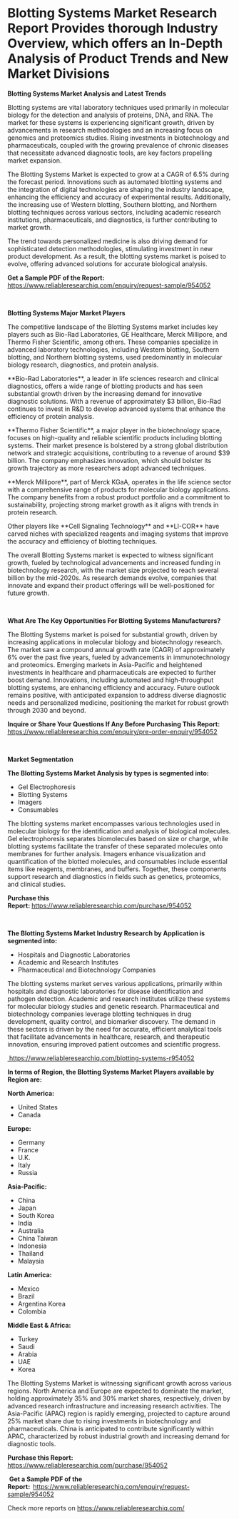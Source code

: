 <p><h1>Blotting Systems Market Research Report Provides thorough Industry Overview, which offers an In-Depth Analysis of Product Trends and New Market Divisions</h1></p><p><strong>Blotting Systems Market Analysis and Latest Trends</strong></p>
<p><p>Blotting systems are vital laboratory techniques used primarily in molecular biology for the detection and analysis of proteins, DNA, and RNA. The market for these systems is experiencing significant growth, driven by advancements in research methodologies and an increasing focus on genomics and proteomics studies. Rising investments in biotechnology and pharmaceuticals, coupled with the growing prevalence of chronic diseases that necessitate advanced diagnostic tools, are key factors propelling market expansion.</p><p>The Blotting Systems Market is expected to grow at a CAGR of 6.5% during the forecast period. Innovations such as automated blotting systems and the integration of digital technologies are shaping the industry landscape, enhancing the efficiency and accuracy of experimental results. Additionally, the increasing use of Western blotting, Southern blotting, and Northern blotting techniques across various sectors, including academic research institutions, pharmaceuticals, and diagnostics, is further contributing to market growth. </p><p>The trend towards personalized medicine is also driving demand for sophisticated detection methodologies, stimulating investment in new product development. As a result, the blotting systems market is poised to evolve, offering advanced solutions for accurate biological analysis.</p></p>
<p><strong>Get a Sample PDF of the Report:&nbsp;</strong> <a href="https://www.reliableresearchiq.com/enquiry/request-sample/954052?utm_campaign=3080&utm_medium=2&utm_source=Github&utm_content=ia&utm_term=07032025&utm_id=blotting-systems">https://www.reliableresearchiq.com/enquiry/request-sample/954052</a></p>
<p>&nbsp;</p>
<p><strong>Blotting Systems Major Market Players</strong></p>
<p><p>The competitive landscape of the Blotting Systems market includes key players such as Bio-Rad Laboratories, GE Healthcare, Merck Millipore, and Thermo Fisher Scientific, among others. These companies specialize in advanced laboratory technologies, including Western blotting, Southern blotting, and Northern blotting systems, used predominantly in molecular biology research, diagnostics, and protein analysis.</p><p>**Bio-Rad Laboratories**, a leader in life sciences research and clinical diagnostics, offers a wide range of blotting products and has seen substantial growth driven by the increasing demand for innovative diagnostic solutions. With a revenue of approximately $3 billion, Bio-Rad continues to invest in R&D to develop advanced systems that enhance the efficiency of protein analysis.</p><p>**Thermo Fisher Scientific**, a major player in the biotechnology space, focuses on high-quality and reliable scientific products including blotting systems. Their market presence is bolstered by a strong global distribution network and strategic acquisitions, contributing to a revenue of around $39 billion. The company emphasizes innovation, which should bolster its growth trajectory as more researchers adopt advanced techniques.</p><p>**Merck Millipore**, part of Merck KGaA, operates in the life science sector with a comprehensive range of products for molecular biology applications. The company benefits from a robust product portfolio and a commitment to sustainability, projecting strong market growth as it aligns with trends in protein research.</p><p>Other players like **Cell Signaling Technology** and **LI-COR** have carved niches with specialized reagents and imaging systems that improve the accuracy and efficiency of blotting techniques. </p><p>The overall Blotting Systems market is expected to witness significant growth, fueled by technological advancements and increased funding in biotechnology research, with the market size projected to reach several billion by the mid-2020s. As research demands evolve, companies that innovate and expand their product offerings will be well-positioned for future growth.</p></p>
<p>&nbsp;</p>
<p><strong>What Are The Key Opportunities For Blotting Systems Manufacturers?</strong></p>
<p><p>The Blotting Systems market is poised for substantial growth, driven by increasing applications in molecular biology and biotechnology research. The market saw a compound annual growth rate (CAGR) of approximately 6% over the past five years, fueled by advancements in immunotechnology and proteomics. Emerging markets in Asia-Pacific and heightened investments in healthcare and pharmaceuticals are expected to further boost demand. Innovations, including automated and high-throughput blotting systems, are enhancing efficiency and accuracy. Future outlook remains positive, with anticipated expansion to address diverse diagnostic needs and personalized medicine, positioning the market for robust growth through 2030 and beyond.</p></p>
<p><strong>Inquire or Share Your Questions If Any Before Purchasing This Report:</strong> <a href="https://www.reliableresearchiq.com/enquiry/pre-order-enquiry/954052?utm_campaign=3080&utm_medium=2&utm_source=Github&utm_content=ia&utm_term=07032025&utm_id=blotting-systems">https://www.reliableresearchiq.com/enquiry/pre-order-enquiry/954052</a></p>
<p>&nbsp;</p>
<p><strong>Market Segmentation</strong></p>
<p><strong>The Blotting Systems Market Analysis by types is segmented into:</strong></p>
<p><ul><li>Gel Electrophoresis</li><li>Blotting Systems</li><li>Imagers</li><li>Consumables</li></ul></p>
<p><p>The blotting systems market encompasses various technologies used in molecular biology for the identification and analysis of biological molecules. Gel electrophoresis separates biomolecules based on size or charge, while blotting systems facilitate the transfer of these separated molecules onto membranes for further analysis. Imagers enhance visualization and quantification of the blotted molecules, and consumables include essential items like reagents, membranes, and buffers. Together, these components support research and diagnostics in fields such as genetics, proteomics, and clinical studies.</p></p>
<p><strong>Purchase this Report:&nbsp;</strong><a href="https://www.reliableresearchiq.com/purchase/954052?utm_campaign=3080&utm_medium=2&utm_source=Github&utm_content=ia&utm_term=07032025&utm_id=blotting-systems">https://www.reliableresearchiq.com/purchase/954052</a></p>
<p>&nbsp;</p>
<p><strong>The Blotting Systems Market Industry Research by Application is segmented into:</strong></p>
<p><ul><li>Hospitals and Diagnostic Laboratories</li><li>Academic and Research Institutes</li><li>Pharmaceutical and Biotechnology Companies</li></ul></p>
<p><p>The blotting systems market serves various applications, primarily within hospitals and diagnostic laboratories for disease identification and pathogen detection. Academic and research institutes utilize these systems for molecular biology studies and genetic research. Pharmaceutical and biotechnology companies leverage blotting techniques in drug development, quality control, and biomarker discovery. The demand in these sectors is driven by the need for accurate, efficient analytical tools that facilitate advancements in healthcare, research, and therapeutic innovation, ensuring improved patient outcomes and scientific progress.</p></p>
<p><a href="https://www.reliableresearchiq.com/blotting-systems-r954052?utm_campaign=3080&utm_medium=2&utm_source=Github&utm_content=ia&utm_term=07032025&utm_id=blotting-systems">&nbsp;https://www.reliableresearchiq.com/blotting-systems-r954052</a></p>
<p><strong>In terms of Region, the Blotting Systems Market Players available by Region are:</strong></p>
<p>
    <p> <strong> North America: </strong>
        <ul>
            <li>United States</li>
            <li>Canada</li>
        </ul>
        </p> 
    <p> <strong> Europe: </strong>
        <ul>
            <li>Germany</li>
            <li>France</li>
            <li>U.K.</li>
            <li>Italy</li>
            <li>Russia</li>
        </ul>
        </p> 
    <p> <strong> Asia-Pacific: </strong>
        <ul>
            <li>China</li>
            <li>Japan</li>
            <li>South Korea</li>
            <li>India</li>
            <li>Australia</li>
            <li>China Taiwan</li>
            <li>Indonesia</li>
            <li>Thailand</li>
            <li>Malaysia</li>
        </ul>
        </p> 
    <p> <strong> Latin America: </strong>
        <ul>
            <li>Mexico</li>
            <li>Brazil</li>
            <li>Argentina Korea</li>
            <li>Colombia</li>
        </ul>
        </p> 
    <p> <strong> Middle East & Africa: </strong>
        <ul>
            <li>Turkey</li>
            <li>Saudi</li>
            <li>Arabia</li>
            <li>UAE</li>
            <li>Korea</li>
        </ul>
    </p>
    </p>
<p><p>The Blotting Systems Market is witnessing significant growth across various regions. North America and Europe are expected to dominate the market, holding approximately 35% and 30% market shares, respectively, driven by advanced research infrastructure and increasing research activities. The Asia-Pacific (APAC) region is rapidly emerging, projected to capture around 25% market share due to rising investments in biotechnology and pharmaceuticals. China is anticipated to contribute significantly within APAC, characterized by robust industrial growth and increasing demand for diagnostic tools.</p></p>
<p><strong>Purchase this Report: </strong><a href="https://www.reliableresearchiq.com/purchase/954052?utm_campaign=3080&utm_medium=2&utm_source=Github&utm_content=ia&utm_term=07032025&utm_id=blotting-systems">https://www.reliableresearchiq.com/purchase/954052</a></p>
<p>&nbsp;<strong>Get a Sample PDF of the Report:&nbsp;&nbsp;</strong><a href="https://www.reliableresearchiq.com/enquiry/request-sample/954052?utm_campaign=3080&utm_medium=2&utm_source=Github&utm_content=ia&utm_term=07032025&utm_id=blotting-systems">https://www.reliableresearchiq.com/enquiry/request-sample/954052</a></p>
<p><strong></strong></p>
<p>Check more reports on <a href="https://www.reliableresearchiq.com/?utm_campaign=3080&utm_medium=2&utm_source=Github&utm_content=ia&utm_term=07032025&utm_id=blotting-systems">https://www.reliableresearchiq.com/</a></p>